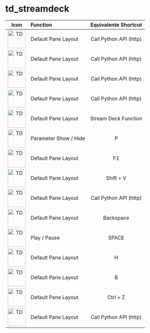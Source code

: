 # td_streamdeck

| Icon        | Function           | Equivalente Shortcut  |
| :-------------: |:-------------| :-----:|
| <img alt='TD' width='57' src='https://github.com/takaf51/td_streamdeck/blob/main/Icons/TD_Logo.png'/>| Default Pane Layout  | Call Python API (http) |
| <img alt='TD' width='57' src='https://github.com/takaf51/td_streamdeck/blob/main/Icons/3Ddev.png'/>| Default Pane Layout  | Call Python API (http) |
| <img alt='TD' width='57' src='https://github.com/takaf51/td_streamdeck/blob/main/Icons/PythonDev.png'/>| Default Pane Layout  | Call Python API (http) |
| <img alt='TD' width='57' src='https://github.com/takaf51/td_streamdeck/blob/main/Icons/3D.png'/>| Default Pane Layout  | Call Python API (http) |
| <img alt='TD' width='57' src='https://github.com/takaf51/td_streamdeck/blob/main/Icons/TD_Logo.png'/>| Default Pane Layout  | Stream Deck Function |
| <img alt='TD' width='57' src='https://github.com/takaf51/td_streamdeck/blob/main/Icons/parameter.png'/>| Parameter Show / Hide | P |
| <img alt='TD' width='57' src='https://github.com/takaf51/td_streamdeck/blob/main/Icons/Preview.png'/>| Default Pane Layout  | F1 |
| <img alt='TD' width='57' src='https://github.com/takaf51/td_streamdeck/blob/main/Icons/View.png'/>| Default Pane Layout  | Shift + V |
| <img alt='TD' width='57' src='https://github.com/takaf51/td_streamdeck/blob/main/Icons/Null.png'/>| Default Pane Layout  | Call Python API (http) |
| <img alt='TD' width='57' src='https://github.com/takaf51/td_streamdeck/blob/main/Icons/BS.png'/>| Default Pane Layout  | Backspace |
| <img alt='TD' width='57' src='https://github.com/takaf51/td_streamdeck/blob/main/Icons/PlayPause.png'/>| Play / Pause  | SPACE |
| <img alt='TD' width='57' src='https://github.com/takaf51/td_streamdeck/blob/main/Icons/Home.png'/>| Default Pane Layout  | H |
| <img alt='TD' width='57' src='https://github.com/takaf51/td_streamdeck/blob/main/Icons/Bypass.png'/>| Default Pane Layout  | B |
| <img alt='TD' width='57' src='https://github.com/takaf51/td_streamdeck/blob/main/Icons/TD_Logo.png'/>| Default Pane Layout  | Ctrl + Z |
| <img alt='TD' width='57' src='https://github.com/takaf51/td_streamdeck/blob/main/Icons/CreateNewOperator.png'/>| Default Pane Layout  | Call Python API (http) |
